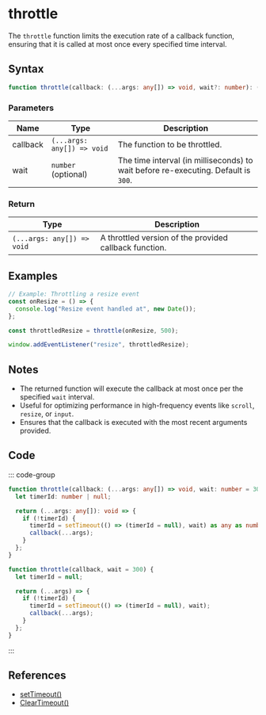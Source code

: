 # throttle

The `throttle` function limits the execution rate of a callback function, ensuring that it is called at most once every specified time interval.

## Syntax

```typescript
function throttle(callback: (...args: any[]) => void, wait?: number): (...args: any[]) => void
```

### Parameters

| Name      | Type                        | Description                                                     |
|-----------|-----------------------------|-----------------------------------------------------------------|
| callback  | `(...args: any[]) => void`  | The function to be throttled.                                   |
| wait      | `number` (optional)         | The time interval (in milliseconds) to wait before re-executing. Default is `300`. |

### Return

| Type                        | Description                                                   |
|-----------------------------|-------------------------------------------------------------|
| `(...args: any[]) => void`  | A throttled version of the provided callback function.       |

## Examples

```typescript
// Example: Throttling a resize event
const onResize = () => {
  console.log("Resize event handled at", new Date());
};

const throttledResize = throttle(onResize, 500);

window.addEventListener("resize", throttledResize);
```

## Notes

- The returned function will execute the callback at most once per the specified `wait` interval.
- Useful for optimizing performance in high-frequency events like `scroll`, `resize`, or `input`.
- Ensures that the callback is executed with the most recent arguments provided.

## Code

::: code-group
```typescript
function throttle(callback: (...args: any[]) => void, wait: number = 300): (...args: any[]) => void {
  let timerId: number | null;

  return (...args: any[]): void => {
    if (!timerId) {
      timerId = setTimeout(() => (timerId = null), wait) as any as number;
      callback(...args);
    }
  };
}
```

```javascript
function throttle(callback, wait = 300) {
  let timerId = null;

  return (...args) => {
    if (!timerId) {
      timerId = setTimeout(() => (timerId = null), wait);
      callback(...args);
    }
  };
}
```
:::

## References

- [setTimeout()](https://developer.mozilla.org/en-US/docs/Web/API/setTimeout)
- [ClearTimeout()](https://developer.mozilla.org/en-US/docs/Web/API/clearTimeout)